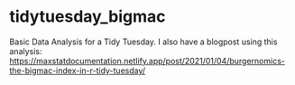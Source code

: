 # tidytuesday_bigmac
Basic Data Analysis for a Tidy Tuesday.
I also have a blogpost using this analysis: https://maxstatdocumentation.netlify.app/post/2021/01/04/burgernomics-the-bigmac-index-in-r-tidy-tuesday/
